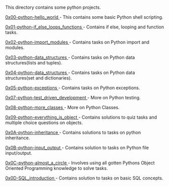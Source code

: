 This directory contains some python projects.

[ 0x00-python-hello_world ](./x00-python-hello_world/) - This contains some basic Python shell scripting.

[ 0x01-python-if_else_loops_functions ](./0x01-python-if_else_loops_functions/) - Contains if else, looping and function tasks.

[ 0x02-python-import_modules ](./0x02-python-import_modules/) - Contains tasks on Python import and modules.

[ 0x03-python-data_structures ](./0x03-python-data_structures/) - Contains tasks on Python data structures(lists and tuples).

[ 0x04-python-data_structures ](./0x04-python-data_structures/) - Contains tasks on Python data structures(set and dictionaries).

[ 0x05-python-exceptions ](./0x05-python-exceptions/) - Contains tasks on Python exceptions.

[ 0x07-python-test_driven_development ](./0x07-python-test_driven_development/) - More on Python testing.

[ 0x08-python-more_classes ](./0x08-python-more_classes/) - More on Python Classes.

[ 0x09-python-everything_is_object ](./0x09-python-everything_is_object/) - Contains solutions to quiz tasks and multiple choice questions on objects.

[ 0x0A-python-inheritance ](./0x0A-python-inheritance/) - Contains solutions to tasks on python inheritance.

[ 0x0B-python-input_output ](./0x0B-python-input_output/) - Contains solution to tasks on Python file input/output.

[ 0x0C-python-almost_a_circle ](./0x0B-python-input_output/) - Involves using all gotten Pythons Object Oriented Programming knowledge to solve tasks.

[ 0x0D-SQL_introduction ](./0x0D-SQL_introduction) - Contains solution to tasks on basic SQL concepts.
